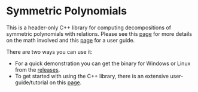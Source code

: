# Symmetric Polynomials
This is a header-only C++ library for computing decompositions of symmetric polynomials with relations. Please see this <a href="https://nickg-math.github.io/Symmetric_Polynomials/html/math.html">page</a> for more details on the math involved and this <a href="https://nickg-math.github.io/Symmetric_Polynomials/html/index.html">page</a> for a user guide.

There are two ways you can use it:

* For a quick demonstration you can get the binary for Windows or Linux from the <a href="https://github.com/NickG-Math/Symmetric_Polynomials/releases">releases</a>. 
* To get started with using the C++ library, there is an extensive user-guide/tutorial on this <a href="https://nickg-math.github.io/Symmetric_Polynomials/html/index.html">page</a>.
